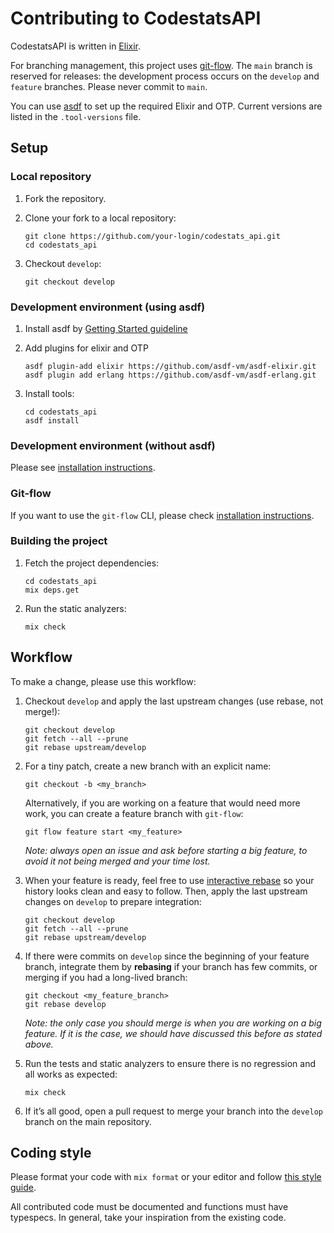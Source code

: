 # Contributing to CodestatsAPI

CodestatsAPI is written in [Elixir](https://elixir-lang.org/).

For branching management, this project uses [git-flow](https://github.com/petervanderdoes/gitflow-avh). The `main` branch is reserved for releases: the development process occurs on the `develop` and `feature` branches. Please never commit to `main`.

You can use [asdf](https://asdf-vm.com/) to set up the required Elixir and OTP. Current versions are listed in the `.tool-versions` file.

## Setup

### Local repository

1. Fork the repository.
2. Clone your fork to a local repository:

    ```shell
    git clone https://github.com/your-login/codestats_api.git
    cd codestats_api
    ```

3. Checkout `develop`:

    ```shell
    git checkout develop
    ```

### Development environment (using asdf)

1. Install asdf by [Getting Started guideline](https://asdf-vm.com/guide/getting-started.html)
2. Add plugins for elixir and OTP

    ```shell
    asdf plugin-add elixir https://github.com/asdf-vm/asdf-elixir.git
    asdf plugin add erlang https://github.com/asdf-vm/asdf-erlang.git
    ```

3. Install tools:

    ```shell
    cd codestats_api
    asdf install
    ```

### Development environment (without asdf)

Please see [installation instructions](https://elixir-lang.org/install.html).

### Git-flow

If you want to use the `git-flow` CLI, please check [installation instructions](https://github.com/petervanderdoes/gitflow-avh/wiki/Installation).

### Building the project

1. Fetch the project dependencies:

    ```shell
    cd codestats_api
    mix deps.get
    ```

2. Run the static analyzers:

    ```shell
    mix check
    ```

## Workflow

To make a change, please use this workflow:

1. Checkout `develop` and apply the last upstream changes (use rebase, not merge!):

    ```shell
    git checkout develop
    git fetch --all --prune
    git rebase upstream/develop
    ```

2. For a tiny patch, create a new branch with an explicit name:

    ```shell
    git checkout -b <my_branch>
    ```

    Alternatively, if you are working on a feature that would need more work, you can create a feature branch with `git-flow`:

    ```shell
    git flow feature start <my_feature>
    ```

    *Note: always open an issue and ask before starting a big feature, to avoid it not being merged and your time lost.*

3. When your feature is ready, feel free to use [interactive rebase](https://help.github.com/articles/about-git-rebase/) so your history looks clean and easy to follow. Then, apply the last upstream changes on `develop` to prepare integration:

    ```shell
    git checkout develop
    git fetch --all --prune
    git rebase upstream/develop
    ```

4. If there were commits on `develop` since the beginning of your feature branch, integrate them by **rebasing** if your branch has few commits, or merging if you had a long-lived branch:

    ```shell
    git checkout <my_feature_branch>
    git rebase develop
    ```

    *Note: the only case you should merge is when you are working on a big feature. If it is the case, we should have discussed this before as stated above.*

5. Run the tests and static analyzers to ensure there is no regression and all works as expected:

    ```shell
    mix check
    ```

6. If it’s all good, open a pull request to merge your branch into the `develop` branch on the main repository.

## Coding style

Please format your code with `mix format` or your editor and follow
[this style guide](https://github.com/christopheradams/elixir_style_guide).

All contributed code must be documented and functions must have typespecs. In general, take your inspiration from the existing code.

